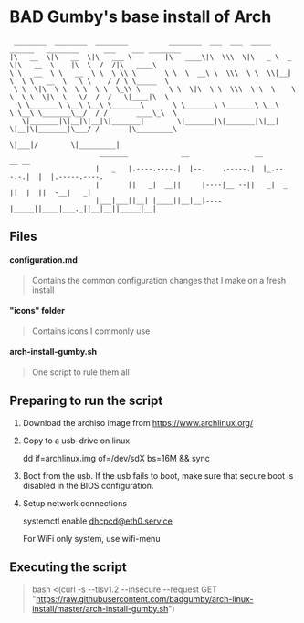 # BAD Gumby's base install of Arch

```
 ________  ________  ________          ________  ___  ___  _____ ______   ________      ___    ___ ________     
|\   __  \|\   __  \|\   ___ \        |\   ____\|\  \\\  \|\   _ \  _   \|\   __  \    |\  \  /  /|\   ____\    
\ \   __  \ \   __  \ \  \ \\ \       \ \  \  __\ \  \\\  \ \  \\|__| \  \ \   __  \   \ \    / / \ \_____  \   
 \ \  \|\  \ \  \ \  \ \  \_\\ \       \ \  \|\  \ \  \\\  \ \  \    \ \  \ \  \|\  \   \/  /  /   \|____|\  \  
  \ \_______\ \__\ \__\ \_______\       \ \_______\ \_______\ \__\    \ \__\ \_______\__/  / /       ____\_\  \
   \|_______|\|__|\|__|\|_______|        \|_______|\|_______|\|__|     \|__|\|_______|\___/ /       |\_________\
                                                                                     \|___|/        \|_________|
                      _______             __                __          __ __                                   
                     |   _   |.----.----.|  |--.    .-----.|  |_.---.-.|  |  |.-----.----.                      
                     |       ||   _|  __||     |----|__ --||   _|  _  ||  |  ||  -__|   _|                      
                     |___|___||__| |____||__|__|----|_____||____|___._||__|__||_____|__|                        
```

## Files
#### configuration.md
> Contains the common configuration changes that I make on a fresh install

#### "icons" folder
> Contains icons I commonly use

#### arch-install-gumby.sh
> One script to rule them all

## Preparing to run the script
1. Download the archiso image from https://www.archlinux.org/
2. Copy to a usb-drive on linux

   dd if=archlinux.img of=/dev/sdX bs=16M && sync

3. Boot from the usb. If the usb fails to boot, make sure that secure boot is disabled in the BIOS configuration.
4. Setup network connections

   systemctl enable dhcpcd@eth0.service

   For WiFi only system, use wifi-menu

## Executing the script
> bash <(curl -s --tlsv1.2 --insecure --request GET "https://raw.githubusercontent.com/badgumby/arch-linux-install/master/arch-install-gumby.sh")

